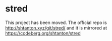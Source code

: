 # stred
This project has been moved. The official repo is http://shtanton.xyz/git/stred/ and it is mirrored at https://codeberg.org/shtanton/stred
